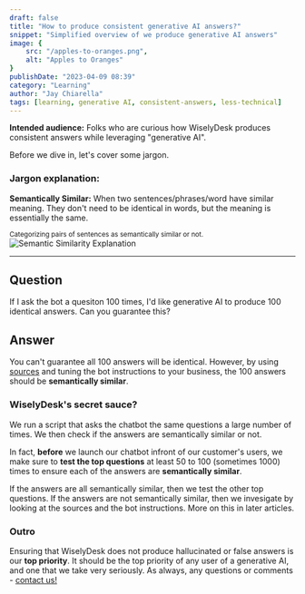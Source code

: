 ```yaml
---
draft: false
title: "How to produce consistent generative AI answers?"
snippet: "Simplified overview of we produce generative AI answers"
image: {
    src: "/apples-to-oranges.png",
    alt: "Apples to Oranges"
}
publishDate: "2023-04-09 08:39"
category: "Learning"
author: "Jay Chiarella"
tags: [learning, generative AI, consistent-answers, less-technical]
---
```



**Intended audience:** Folks who are curious how WiselyDesk produces consistent answers while leveraging "generative AI".

Before we dive in, let's cover some jargon.

### Jargon explanation:

**Semantically Similar:** When two sentences/phrases/word have similar meaning. They don't need to be identical in words, but the meaning is essentially the same.

<div class="text-center mt-16">
<sup >Categorizing pairs of sentences as semantically similar or not.</sup>
</div>
<img src="/semantic-similarity.png" alt="Semantic Similarity Explanation" class="mb-1 rounded mt-0">

<hr />

## Question 

If I ask the bot a quesiton 100 times, I'd like generative AI to produce 100 identical answers. Can you guarantee this?

## Answer 

You can't guarantee all 100 answers will be identical. However, by using <a href="https://www.wiselydesk.com/blog/feature-launch-sources#sources" target="_blank">sources</a> and tuning the bot instructions to your business, the 100 answers should be **semantically similar**.

### WiselyDesk's secret sauce?

We run a script that asks the chatbot the same questions a large number of times. We then check if the answers are semantically similar or not.

In fact, **before** we launch our chatbot infront of our customer's users, we make sure to **test the top questions** at least 50 to 100 (sometimes 1000) times to ensure each of the answers are **semantically similar**. 

If the answers are all semantically similar, then we test the other top questions. If the answers are not semantically similar, then we invesigate by looking at the sources and the bot instructions. More on this in later articles.

### Outro

Ensuring that WiselyDesk does not produce hallucinated or false answers is our **top priority**. It should be the top priority of any user of a generative AI, and one that we take very seriously. As always, any questions or comments - <a href="https://www.wiselydesk.com/contact" target="_blank">contact us!</a>

